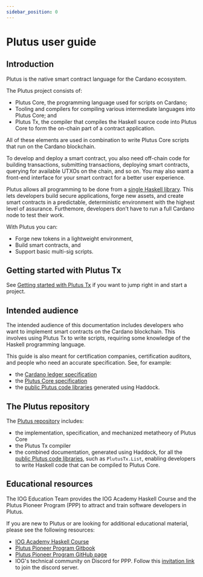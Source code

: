 ```yaml
---
sidebar_position: 0
---
```


# Plutus user guide

## Introduction

Plutus is the native smart contract language for the Cardano ecosystem. 

The Plutus project consists of: 
- Plutus Core, the programming language used for scripts on Cardano; 
- Tooling and compilers for compiling various intermediate languages into Plutus Core; and 
- Plutus Tx, the compiler that compiles the Haskell source code into Plutus Core to form the on-chain part of a contract application. 

All of these elements are used in combination to write Plutus Core scripts that run on the Cardano blockchain.

To develop and deploy a smart contract, you also need off-chain code for building transactions, submitting transactions, deploying smart contracts, querying for available UTXOs on the chain, and so on. You may also want a front-end interface for your smart contract for a better user experience. 

Plutus allows all programming to be done from a [single Haskell library](https://intersectmbo.github.io/plutus/master/). This lets developers build secure applications, forge new assets, and create smart contracts in a predictable, deterministic environment with the highest level of assurance. Furthemore, developers don’t have to run a full Cardano node to test their work. 

With Plutus you can:

- Forge new tokens in a lightweight environment,
- Build smart contracts, and
- Support basic multi-sig scripts.

## Getting started with Plutus Tx
See [Getting started with Plutus Tx](using-plutus-tx/getting-started-plutus-tx.md) if you want to jump right in and start a project. 

## Intended audience

The intended audience of this documentation includes developers who want to implement smart contracts on the Cardano blockchain. 
This involves using Plutus Tx to write scripts, requiring some knowledge of the Haskell programming language.

This guide is also meant for certification companies, certification auditors, and people who need an accurate specification. 
See, for example:

- the [Cardano ledger specification](https://github.com/IntersectMBO/cardano-ledger#cardano-ledger)
- the [Plutus Core specification](https://github.com/IntersectMBO/plutus#specifications-and-design)
- the [public Plutus code libraries](https://intersectmbo.github.io/plutus/master/) generated using Haddock. 

## The Plutus repository

The [Plutus repository](https://github.com/IntersectMBO/plutus) includes: 

* the implementation, specification, and mechanized metatheory of Plutus Core 
* the Plutus Tx compiler 
* the combined documentation, generated using Haddock, for all the [public Plutus code libraries](https://intersectmbo.github.io/plutus/master/), such as `PlutusTx.List`, enabling developers to write Haskell code that can be compiled to Plutus Core.

## Educational resources

The IOG Education Team provides the IOG Academy Haskell Course and the Plutus Pioneer Program (PPP) to attract and train software developers in Plutus. 

If you are new to Plutus or are looking for additional educational material, please see the following resources: 

- [IOG Academy Haskell Course](https://www.youtube.com/playlist?list=PLNEK_Ejlx3x1D9Vq5kqeC3ZDEP7in4dqb)
- [Plutus Pioneer Program Gitbook](https://iog-academy.gitbook.io/plutus-pioneers-program-fourth-cohort/)
- [Plutus Pioneer Program GitHub page](https://github.com/input-output-hk/plutus-pioneer-program)
- IOG's technical community on Discord for PPP. Follow this [invitation link](https://iohk.us20.list-manage.com/track/click?u=26d3b656ecc43aa6f3063eaed&id=46c99986ab&e=6489217014) to join the discord server.

